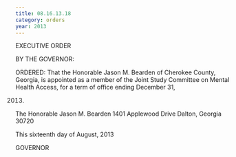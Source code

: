```yaml
---
title: 08.16.13.18
category: orders
year: 2013
---
```

 

EXECUTIVE ORDER

BY THE GOVERNOR:

ORDERED: That the Honorable Jason M. Bearden of Cherokee County,
Georgia, is appointed as a member of the Joint Study Committee on
Mental Health Access, for a term of office ending December 31,

2013.

The Honorable Jason M. Bearden
1401 Applewood Drive
Dalton, Georgia 30720

This sixteenth day of August, 2013

GOVERNOR

